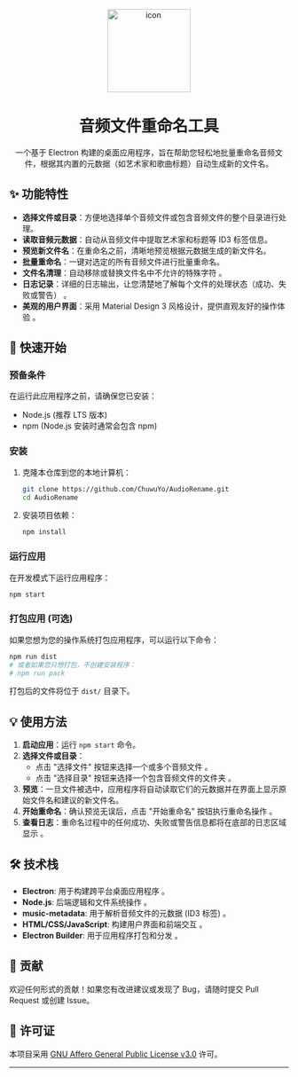 <div align="center">
    <img src="https://github.com/user-attachments/assets/395a8ce6-79f6-4262-a107-3a39e866b27f" alt="icon" width="150" height="150">
    <h1>音频文件重命名工具</h1>
    <p>一个基于 Electron 构建的桌面应用程序，旨在帮助您轻松地批量重命名音频文件，根据其内置的元数据（如艺术家和歌曲标题）自动生成新的文件名。</p>
</div>

## ✨ 功能特性

  * **选择文件或目录**：方便地选择单个音频文件或包含音频文件的整个目录进行处理。
  * **读取音频元数据**：自动从音频文件中提取艺术家和标题等 ID3 标签信息。
  * **预览新文件名**：在重命名之前，清晰地预览根据元数据生成的新文件名。
  * **批量重命名**：一键对选定的所有音频文件进行批量重命名。
  * **文件名清理**：自动移除或替换文件名中不允许的特殊字符 。
  * **日志记录**：详细的日志输出，让您清楚地了解每个文件的处理状态（成功、失败或警告） 。
  * **美观的用户界面**：采用 Material Design 3 风格设计，提供直观友好的操作体验 。

## 🚀 快速开始

### 预备条件

在运行此应用程序之前，请确保您已安装：

  * Node.js (推荐 LTS 版本)
  * npm (Node.js 安装时通常会包含 npm)

### 安装

1.  克隆本仓库到您的本地计算机：

    ```bash
    git clone https://github.com/ChuwuYo/AudioRename.git
    cd AudioRename
    ```

2.  安装项目依赖：

    ```bash
    npm install
    ```

### 运行应用

在开发模式下运行应用程序：

```bash
npm start
```

### 打包应用 (可选)

如果您想为您的操作系统打包应用程序，可以运行以下命令：

```bash
npm run dist
# 或者如果您只想打包，不创建安装程序：
# npm run pack
```

打包后的文件将位于 `dist/` 目录下。

## 💡 使用方法

1.  **启动应用**：运行 `npm start` 命令。
2.  **选择文件或目录**：
      * 点击 "选择文件" 按钮来选择一个或多个音频文件 。
      * 点击 "选择目录" 按钮来选择一个包含音频文件的文件夹 。
3.  **预览**：一旦文件被选中，应用程序将自动读取它们的元数据并在界面上显示原始文件名和建议的新文件名。
4.  **开始重命名**：确认预览无误后，点击 "开始重命名" 按钮执行重命名操作 。
5.  **查看日志**：重命名过程中的任何成功、失败或警告信息都将在底部的日志区域显示 。

## 🛠️ 技术栈

  * **Electron**: 用于构建跨平台桌面应用程序 。
  * **Node.js**: 后端逻辑和文件系统操作 。
  * **music-metadata**: 用于解析音频文件的元数据 (ID3 标签) 。
  * **HTML/CSS/JavaScript**: 构建用户界面和前端交互 。
  * **Electron Builder**: 用于应用程序打包和分发 。

## 🤝 贡献

欢迎任何形式的贡献！如果您有改进建议或发现了 Bug，请随时提交 Pull Request 或创建 Issue。

## 📄 许可证

本项目采用 [GNU Affero General Public License v3.0](https://www.google.com/search?q=LICENSE) 许可。

-----
